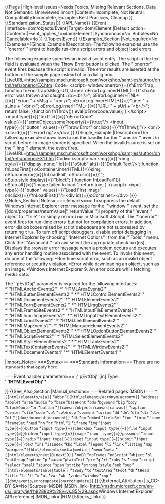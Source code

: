 {{Flags
|High-level issues=Needs Topics, Missing Relevant Sections, Data Not Semantic, Unreviewed Import
|Content=Incomplete, Not Neutral, Compatibility Incomplete, Examples Best Practices, Cleanup
}}
{{Standardization_Status|}}
{{API_Name}}
{{Event
|Interface=dom/objects/Event
|Target=dom/Element
|Default_action=
|Content=
|Event_applies_to=dom/Element
|Synchronous=No
|Bubbles=No
|Cancelable=No
}}
{{Topics|Event}}
{{Examples_Section
|Not_required=No
|Examples={{Single_Example
|Description=The following examples use the '''onerror''' event to handle run-time script errors and object load errors.

The following example specifies an invalid script entry. The script in the text field is evaluated when the Throw Error button is clicked. The '''onerror''' event fires because the script is invalid. The error results are inserted at the bottom of the sample page instead of in a dialog box.
|LiveURL=http://samples.msdn.microsoft.com/workshop/samples/author/dhtml/refs/onerrorEX.htm
|Code=
&lt;script&gt;
window.onerror{{=}}fnErrorTrap;
function fnErrorTrap(sMsg,sUrl,sLine){
   oErrorLog.innerHTML{{=}}"&lt;b&gt;An error was thrown and caught.&lt;/b&gt;&lt;br /&gt;";
   oErrorLog.innerHTML+{{=}}"Error: " + sMsg + "&lt;br /&gt;";
   oErrorLog.innerHTML+{{=}}"Line: " + sLine + "&lt;br /&gt;";
   oErrorLog.innerHTML+{{=}}"URL: " + sUrl + "&lt;br /&gt;";
   return false;
}
function fnThrow(){
   eval(oErrorCode.value);
}
&lt;/script&gt;
&lt;input type{{=}}"text" id{{=}}"oErrorCode" value{{=}}"someObject.someProperty{{=}}true;"/&gt;
&lt;input type{{=}}"button" value{{=}}"Throw Error" onclick{{=}}"fnThrow()"/&gt;
&lt;br /&gt;
&lt;div id{{=}}"oErrorLog"&gt;&lt;/div&gt;
}}
{{Single_Example
|Description=The following example shows how to set the handler for the '''onerror''' event in script before an image source is specified. When the invalid source is set on the '''img''' element, the event fires.
|LiveURL=http://samples.msdn.microsoft.com/workshop/samples/author/dhtml/refs/onerrorEX1.htm
|Code=
&lt;script&gt;
var sImg{{=}}'&lt;img style{{=}}"display: none;" id{{=}}"oStub" alt{{=}}"Default Text"/&gt;';
function fnLoadFirst(){
   oContainer.innerHTML{{=}}sImg;
   oStub.onerror{{=}}fnLoadFail1;
   oStub.src{{=}}"";
   oStub.style.display{{=}}"block";
}
function fnLoadFail1(){
   oStub.alt{{=}}"Image failed to load.";
   return true;
}
&lt;/script&gt;
&lt;input type{{=}}"button" value{{=}}"Load First Image" onclick{{=}}"fnLoadFirst()"/&gt;
&lt;div id{{=}}oContainer&gt;&lt;/div&gt;
}}}}
{{Notes_Section
|Notes=
===Remarks===
To suppress the default Windows Internet Explorer error message for the '''window''' event, set the [[dom/properties/returnValue|'''returnValue''']] property of the '''event''' object to '''true''' or simply return <code>true</code> in Microsoft JScript.
The '''onerror''' event fires for run-time errors, but not for compilation errors. In addition, error dialog boxes raised by script debuggers are not suppressed by returning <code>true</code>. To turn off script debuggers, disable script debugging in Internet Explorer by choosing  '''Internet Options''' from the '''Tools''' menu. Click the '''Advanced''' tab and select the appropriate check box(es).
Displays the browser error message when a problem occurs and executes any error handling routine associated with the event.
To invoke this event, do one of the following:
*Run-time script error, such as an invalid object reference or security violation.
*Error while downloading an object, such as an image.
*Windows Internet Explorer 9. An error occurs while fetching media data.

The ''pEvtObj'' parameter is required for the following interfaces:
*'''HTMLAnchorEvents2'''
*'''HTMLAreaEvents2'''
*'''HTMLButtonElementEvents2'''
*'''HTMLControlElementEvents2'''
*'''HTMLDocumentEvents2'''
*'''HTMLElementEvents2'''
*'''HTMLFormElementEvents2'''
*'''HTMLImgEvents2'''
*'''HTMLFrameSiteEvents2'''
*'''HTMLInputFileElementEvents2'''
*'''HTMLInputImageEvents2'''
*'''HTMLInputTextElementEvents2'''
*'''HTMLLabelEvents2'''
*'''HTMLLinkElementEvents2'''
*'''HTMLMapEvents2'''
*'''HTMLMarqueeElementEvents2'''
*'''HTMLObjectElementEvents2'''
*'''HTMLOptionButtonElementEvents2'''
*'''HTMLScriptEvents2'''
*'''HTMLSelectElementEvents2'''
*'''HTMLStyleElementEvents2'''
*'''HTMLTableEvents2'''
*'''HTMLTextContainerEvents2'''
*'''HTMLWindowEvents2'''
*'''HTMLDocumentEvents4'''
*'''HTMLElementEvents4'''

|Import_Notes=
===Syntax===
===Standards information===
There are no standards that apply here.

===Event handler parameters===
;''pEvtObj'' [in]:Type: '''<b>IHTMLEventObj'''</b>

}}
{{See_Also_Section
|Manual_sections=
===Related pages (MSDN)===
*<code>[[html/elements/a|a]]</code>
*<code>abbr</code>
*<code>[[html/elements/acronym|acronym]]</code>
*<code>address</code>
*<code>applet</code>
*<code>area</code>
*<code>audio</code>
*<code>b</code>
*<code>base</code>
*<code>baseFont</code>
*<code>bdo</code>
*<code>bgSound</code>
*<code>big</code>
*<code>body</code>
*<code>blockQuote</code>
*<code>br</code>
*<code>button</code>
*<code>[[canvas/objects/canvas|canvas]]</code>
*<code>caption</code>
*<code>center</code>
*<code>cite</code>
*<code>code</code>
*<code>col</code>
*<code>colGroup</code>
*<code>comment</code>
*<code>custom</code>
*<code>dd</code>
*<code>del</code>
*<code>dfn</code>
*<code>dir</code>
*<code>div</code>
*<code>dl</code>
*<code>[[dom/document|document]]</code>
*<code>dt</code>
*<code>em</code>
*<code>embed</code>
*<code>fieldSet</code>
*<code>font</code>
*<code>form</code>
*<code>frame</code>
*<code>frameSet</code>
*<code>head</code>
*<code>hn</code>
*<code>hr</code>
*<code>html</code>
*<code>i</code>
*<code>iframe</code>
*<code>img</code>
*<code>input type{{=}}button</code>
*<code>input type{{=}}checkbox</code>
*<code>input type{{=}}file</code>
*<code>input type{{=}}hidden</code>
*<code>input type{{=}}image</code>
*<code>input type{{=}}password</code>
*<code>input type{{=}}radio</code>
*<code>input type{{=}}reset</code>
*<code>input type{{=}}submit</code>
*<code>input type{{=}}text</code>
*<code>ins</code>
*<code>isIndex</code>
*<code>kbd</code>
*<code>label</code>
*<code>legend</code>
*<code>li</code>
*<code>link</code>
*<code>listing</code>
*<code>map</code>
*<code>marquee</code>
*<code>[[html/elements/media|media]]</code>
*<code>menu</code>
*<code>meta</code>
*<code>[[html/elements/nextID|nextID]]</code>
*<code>noBR</code>
*<code>noFrames</code>
*<code>noScript</code>
*<code>object</code>
*<code>ol</code>
*<code>optGroup</code>
*<code>option</code>
*<code>p</code>
*<code>param</code>
*<code>plainText</code>
*<code>pre</code>
*<code>q</code>
*<code>rt</code>
*<code>ruby</code>
*<code>s</code>
*<code>samp</code>
*<code>script</code>
*<code>select</code>
*<code>small</code>
*<code>source</code>
*<code>span</code>
*<code>strike</code>
*<code>strong</code>
*<code>style</code>
*<code>sub</code>
*<code>sup</code>
*<code>[[html/elements/table|table]]</code>
*<code>tBody</code>
*<code>td</code>
*<code>textArea</code>
*<code>tFoot</code>
*<code>th</code>
*<code>tHead</code>
*<code>title</code>
*<code>tr</code>
*<code>tt</code>
*<code>u</code>
*<code>ul</code>
*<code>var</code>
*<code>wbr</code>
*<code>video</code>
*<code>window</code>
*<code>xmp</code>
*<code>[[dom/events/errorupdate|onerrorupdate]]</code>
}}
{{External_Attribution
|Is_CC-BY-SA=No
|Sources=MSDN
|MSDN_link=[http://msdn.microsoft.com/en-us/library/ie/hh828809%28v=vs.85%29.aspx Windows Internet Explorer API reference]
|MDN_link=
|HTML5Rocks_link=
}}